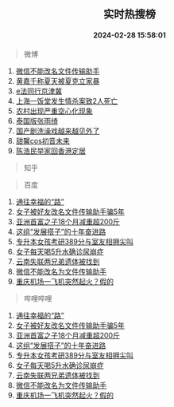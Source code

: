 <div align="center"><h2>实时热搜榜</h2><h4>2024-02-28 15:58:01</h4></div>

> 微博  

1. [微信不能改名文件传输助手](https://s.weibo.com/weibo?q=%23%E5%BE%AE%E4%BF%A1%E4%B8%8D%E8%83%BD%E6%94%B9%E5%90%8D%E6%96%87%E4%BB%B6%E4%BC%A0%E8%BE%93%E5%8A%A9%E6%89%8B%23&t=31&band_rank=1&Refer=top)<br />
2. [黄嘉千称夏天被夏克立家暴](https://s.weibo.com/weibo?q=%23%E9%BB%84%E5%98%89%E5%8D%83%E7%A7%B0%E5%A4%8F%E5%A4%A9%E8%A2%AB%E5%A4%8F%E5%85%8B%E7%AB%8B%E5%AE%B6%E6%9A%B4%23&t=31&band_rank=2&Refer=top)<br />
3. [e法同行京津冀](https://s.weibo.com/weibo?q=%23e%E6%B3%95%E5%90%8C%E8%A1%8C%E4%BA%AC%E6%B4%A5%E5%86%80%23&t=31&band_rank=3&Refer=top)<br />
4. [上海一饭堂发生情杀案致2人死亡](https://s.weibo.com/weibo?q=%23%E4%B8%8A%E6%B5%B7%E4%B8%80%E9%A5%AD%E5%A0%82%E5%8F%91%E7%94%9F%E6%83%85%E6%9D%80%E6%A1%88%E8%87%B42%E4%BA%BA%E6%AD%BB%E4%BA%A1%23&t=31&band_rank=4&Refer=top)<br />
5. [农村出现严重空心化现象](https://s.weibo.com/weibo?q=%23%E5%86%9C%E6%9D%91%E5%87%BA%E7%8E%B0%E4%B8%A5%E9%87%8D%E7%A9%BA%E5%BF%83%E5%8C%96%E7%8E%B0%E8%B1%A1%23&t=31&band_rank=5&Refer=top)<br />
6. [泰国版张雨绮](https://s.weibo.com/weibo?q=%23%E6%B3%B0%E5%9B%BD%E7%89%88%E5%BC%A0%E9%9B%A8%E7%BB%AE%23&t=31&band_rank=6&Refer=top)<br />
7. [国产剧洗澡戏越来越见外了](https://s.weibo.com/weibo?q=%E5%9B%BD%E4%BA%A7%E5%89%A7%E6%B4%97%E6%BE%A1%E6%88%8F%E8%B6%8A%E6%9D%A5%E8%B6%8A%E8%A7%81%E5%A4%96%E4%BA%86&t=31&band_rank=7&Refer=top)<br />
8. [甜馨cos初音未来](https://s.weibo.com/weibo?q=%23%E7%94%9C%E9%A6%A8cos%E5%88%9D%E9%9F%B3%E6%9C%AA%E6%9D%A5%23&t=31&band_rank=8&Refer=top)<br />
9. [陈浩民举家回香港定居](https://s.weibo.com/weibo?q=%E9%99%88%E6%B5%A9%E6%B0%91%E4%B8%BE%E5%AE%B6%E5%9B%9E%E9%A6%99%E6%B8%AF%E5%AE%9A%E5%B1%85&t=31&band_rank=9&Refer=top)<br />

> 知乎  


> 百度  

1. [通往幸福的“路”](https://www.baidu.com/s?wd=%E9%80%9A%E5%BE%80%E5%B9%B8%E7%A6%8F%E7%9A%84%E2%80%9C%E8%B7%AF%E2%80%9D&sa=fyb_news&rsv_dl=fyb_news)<br />
2. [女子被好友改名文件传输助手骗5年](https://www.baidu.com/s?wd=%E5%A5%B3%E5%AD%90%E8%A2%AB%E5%A5%BD%E5%8F%8B%E6%94%B9%E5%90%8D%E6%96%87%E4%BB%B6%E4%BC%A0%E8%BE%93%E5%8A%A9%E6%89%8B%E9%AA%975%E5%B9%B4&sa=fyb_news&rsv_dl=fyb_news)<br />
3. [亚洲首富之子18个月减重超200斤](https://www.baidu.com/s?wd=%E4%BA%9A%E6%B4%B2%E9%A6%96%E5%AF%8C%E4%B9%8B%E5%AD%9018%E4%B8%AA%E6%9C%88%E5%87%8F%E9%87%8D%E8%B6%85200%E6%96%A4&sa=fyb_news&rsv_dl=fyb_news)<br />
4. [这组“发展搭子”的十年奋进路](https://www.baidu.com/s?wd=%E8%BF%99%E7%BB%84%E2%80%9C%E5%8F%91%E5%B1%95%E6%90%AD%E5%AD%90%E2%80%9D%E7%9A%84%E5%8D%81%E5%B9%B4%E5%A5%8B%E8%BF%9B%E8%B7%AF&sa=fyb_news&rsv_dl=fyb_news)<br />
5. [专升本女孩考研389分与室友相拥尖叫](https://www.baidu.com/s?wd=%E4%B8%93%E5%8D%87%E6%9C%AC%E5%A5%B3%E5%AD%A9%E8%80%83%E7%A0%94389%E5%88%86%E4%B8%8E%E5%AE%A4%E5%8F%8B%E7%9B%B8%E6%8B%A5%E5%B0%96%E5%8F%AB&sa=fyb_news&rsv_dl=fyb_news)<br />
6. [女子每天喝5升水确诊尿崩症](https://www.baidu.com/s?wd=%E5%A5%B3%E5%AD%90%E6%AF%8F%E5%A4%A9%E5%96%9D5%E5%8D%87%E6%B0%B4%E7%A1%AE%E8%AF%8A%E5%B0%BF%E5%B4%A9%E7%97%87&sa=fyb_news&rsv_dl=fyb_news)<br />
7. [云南失联两兄弟遗体被找到](https://www.baidu.com/s?wd=%E4%BA%91%E5%8D%97%E5%A4%B1%E8%81%94%E4%B8%A4%E5%85%84%E5%BC%9F%E9%81%97%E4%BD%93%E8%A2%AB%E6%89%BE%E5%88%B0&sa=fyb_news&rsv_dl=fyb_news)<br />
8. [微信不能改名为文件传输助手](https://www.baidu.com/s?wd=%E5%BE%AE%E4%BF%A1%E4%B8%8D%E8%83%BD%E6%94%B9%E5%90%8D%E4%B8%BA%E6%96%87%E4%BB%B6%E4%BC%A0%E8%BE%93%E5%8A%A9%E6%89%8B&sa=fyb_news&rsv_dl=fyb_news)<br />
9. [重庆机场一飞机突然起火？假的](https://www.baidu.com/s?wd=%E9%87%8D%E5%BA%86%E6%9C%BA%E5%9C%BA%E4%B8%80%E9%A3%9E%E6%9C%BA%E7%AA%81%E7%84%B6%E8%B5%B7%E7%81%AB%EF%BC%9F%E5%81%87%E7%9A%84&sa=fyb_news&rsv_dl=fyb_news)<br />

> 哔哩哔哩  

1. [通往幸福的“路”](https://www.baidu.com/s?wd=%E9%80%9A%E5%BE%80%E5%B9%B8%E7%A6%8F%E7%9A%84%E2%80%9C%E8%B7%AF%E2%80%9D&sa=fyb_news&rsv_dl=fyb_news)<br />
2. [女子被好友改名文件传输助手骗5年](https://www.baidu.com/s?wd=%E5%A5%B3%E5%AD%90%E8%A2%AB%E5%A5%BD%E5%8F%8B%E6%94%B9%E5%90%8D%E6%96%87%E4%BB%B6%E4%BC%A0%E8%BE%93%E5%8A%A9%E6%89%8B%E9%AA%975%E5%B9%B4&sa=fyb_news&rsv_dl=fyb_news)<br />
3. [亚洲首富之子18个月减重超200斤](https://www.baidu.com/s?wd=%E4%BA%9A%E6%B4%B2%E9%A6%96%E5%AF%8C%E4%B9%8B%E5%AD%9018%E4%B8%AA%E6%9C%88%E5%87%8F%E9%87%8D%E8%B6%85200%E6%96%A4&sa=fyb_news&rsv_dl=fyb_news)<br />
4. [这组“发展搭子”的十年奋进路](https://www.baidu.com/s?wd=%E8%BF%99%E7%BB%84%E2%80%9C%E5%8F%91%E5%B1%95%E6%90%AD%E5%AD%90%E2%80%9D%E7%9A%84%E5%8D%81%E5%B9%B4%E5%A5%8B%E8%BF%9B%E8%B7%AF&sa=fyb_news&rsv_dl=fyb_news)<br />
5. [专升本女孩考研389分与室友相拥尖叫](https://www.baidu.com/s?wd=%E4%B8%93%E5%8D%87%E6%9C%AC%E5%A5%B3%E5%AD%A9%E8%80%83%E7%A0%94389%E5%88%86%E4%B8%8E%E5%AE%A4%E5%8F%8B%E7%9B%B8%E6%8B%A5%E5%B0%96%E5%8F%AB&sa=fyb_news&rsv_dl=fyb_news)<br />
6. [女子每天喝5升水确诊尿崩症](https://www.baidu.com/s?wd=%E5%A5%B3%E5%AD%90%E6%AF%8F%E5%A4%A9%E5%96%9D5%E5%8D%87%E6%B0%B4%E7%A1%AE%E8%AF%8A%E5%B0%BF%E5%B4%A9%E7%97%87&sa=fyb_news&rsv_dl=fyb_news)<br />
7. [云南失联两兄弟遗体被找到](https://www.baidu.com/s?wd=%E4%BA%91%E5%8D%97%E5%A4%B1%E8%81%94%E4%B8%A4%E5%85%84%E5%BC%9F%E9%81%97%E4%BD%93%E8%A2%AB%E6%89%BE%E5%88%B0&sa=fyb_news&rsv_dl=fyb_news)<br />
8. [微信不能改名为文件传输助手](https://www.baidu.com/s?wd=%E5%BE%AE%E4%BF%A1%E4%B8%8D%E8%83%BD%E6%94%B9%E5%90%8D%E4%B8%BA%E6%96%87%E4%BB%B6%E4%BC%A0%E8%BE%93%E5%8A%A9%E6%89%8B&sa=fyb_news&rsv_dl=fyb_news)<br />
9. [重庆机场一飞机突然起火？假的](https://www.baidu.com/s?wd=%E9%87%8D%E5%BA%86%E6%9C%BA%E5%9C%BA%E4%B8%80%E9%A3%9E%E6%9C%BA%E7%AA%81%E7%84%B6%E8%B5%B7%E7%81%AB%EF%BC%9F%E5%81%87%E7%9A%84&sa=fyb_news&rsv_dl=fyb_news)<br />
